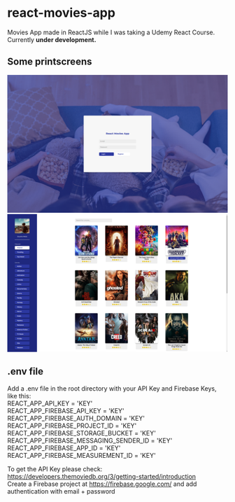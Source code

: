 # react-movies-app

Movies App made in ReactJS while I was taking a Udemy React Course.  
Currently **under development.**

## Some printscreens

![Login](./other/readme_img/Login.png)
![Films](./other/readme_img/Films.png)

## .env file

Add a .env file in the root directory with your API Key and Firebase Keys, like this:  
REACT_APP_API_KEY = 'KEY'  
REACT_APP_FIREBASE_API_KEY = 'KEY'  
REACT_APP_FIREBASE_AUTH_DOMAIN = 'KEY'  
REACT_APP_FIREBASE_PROJECT_ID = 'KEY'  
REACT_APP_FIREBASE_STORAGE_BUCKET = 'KEY'  
REACT_APP_FIREBASE_MESSAGING_SENDER_ID = 'KEY'  
REACT_APP_FIREBASE_APP_ID = 'KEY'  
REACT_APP_FIREBASE_MEASUREMENT_ID = 'KEY'

To get the API Key please check: https://developers.themoviedb.org/3/getting-started/introduction  
Create a Firebase project at https://firebase.google.com/ and add authentication with email + password
